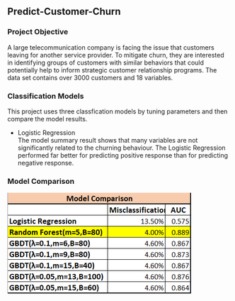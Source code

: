 ## Predict-Customer-Churn

### Project Objective
A large telecommunication company is facing the issue that customers leaving for another service provider. To mitigate churn, they are interested in identifying groups of customers with similar behaviors that could potentially help to inform strategic customer relationship programs.
The data set contains over 3000 customers and 18 variables.

### Classification Models
This project uses three classfication models by tuning parameters and then compare the model results. 
- Logistic Regression  
The model summary result shows that many variables are not significantly related to the churning behaviour. The Logistic Regression performed far better for predicting positive response than for predicting negative response.


### Model Comparison
![Visualization](result_summary.png)
